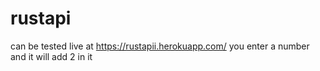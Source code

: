 # rustapi
can be tested live at
https://rustapii.herokuapp.com/
you enter a number and it will add 2 in it

